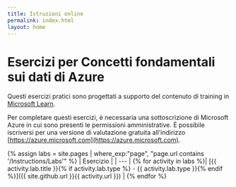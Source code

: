```yaml
---
title: Istruzioni online
permalink: index.html
layout: home
---
```


# <a name="azure-data-fundamentals-exercises"></a>Esercizi per Concetti fondamentali sui dati di Azure

Questi esercizi pratici sono progettati a supporto del contenuto di training in [Microsoft Learn](https://docs.microsoft.com/training/).

Per completare questi esercizi, è necessaria una sottoscrizione di Microsoft Azure in cui sono presenti le permissioni amministrative. È possibile iscriversi per una versione di valutazione gratuita all’indirizzo [https://azure.microsoft.com](https://azure.microsoft.com).

{% assign labs = site.pages | where_exp:"page", "page.url contains '/Instructions/Labs'" %}
| Esercizio |
| --- |
{% for activity in labs  %}| [{{ activity.lab.title }}{% if activity.lab.type %} - {{ activity.lab.type }}{% endif %}]({{ site.github.url }}{{ activity.url }}) |
{% endfor %}

